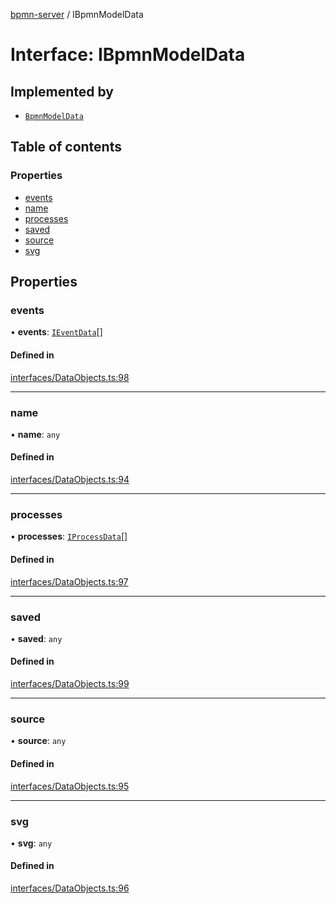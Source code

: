 [bpmn-server](../README.md) / IBpmnModelData

# Interface: IBpmnModelData

## Implemented by

- [`BpmnModelData`](../classes/bpmnmodeldata.md)

## Table of contents

### Properties

- [events](ibpmnmodeldata.md#events)
- [name](ibpmnmodeldata.md#name)
- [processes](ibpmnmodeldata.md#processes)
- [saved](ibpmnmodeldata.md#saved)
- [source](ibpmnmodeldata.md#source)
- [svg](ibpmnmodeldata.md#svg)

## Properties

### events

• **events**: [`IEventData`](ieventdata.md)[]

#### Defined in

[interfaces/DataObjects.ts:98](https://github.com/bpmnServer/bpmn-server/blob/b56411b/src/interfaces/DataObjects.ts#L98)

___

### name

• **name**: `any`

#### Defined in

[interfaces/DataObjects.ts:94](https://github.com/bpmnServer/bpmn-server/blob/b56411b/src/interfaces/DataObjects.ts#L94)

___

### processes

• **processes**: [`IProcessData`](iprocessdata.md)[]

#### Defined in

[interfaces/DataObjects.ts:97](https://github.com/bpmnServer/bpmn-server/blob/b56411b/src/interfaces/DataObjects.ts#L97)

___

### saved

• **saved**: `any`

#### Defined in

[interfaces/DataObjects.ts:99](https://github.com/bpmnServer/bpmn-server/blob/b56411b/src/interfaces/DataObjects.ts#L99)

___

### source

• **source**: `any`

#### Defined in

[interfaces/DataObjects.ts:95](https://github.com/bpmnServer/bpmn-server/blob/b56411b/src/interfaces/DataObjects.ts#L95)

___

### svg

• **svg**: `any`

#### Defined in

[interfaces/DataObjects.ts:96](https://github.com/bpmnServer/bpmn-server/blob/b56411b/src/interfaces/DataObjects.ts#L96)
